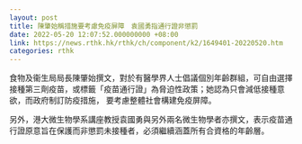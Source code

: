 ```yaml
---
layout: post
title: 陳肇始稱措施要考慮免疫屏障　袁國勇指通行證非懲罰
date: 2022-05-20 12:07:52.000000000 +08:00
link: https://news.rthk.hk/rthk/ch/component/k2/1649401-20220520.htm
categories: rthk
---
```


食物及衞生局局長陳肇始撰文，對於有醫學界人士倡議個別年齡群組，可自由選擇接種第三劑疫苗，或標籤「疫苗通行證」為脅迫性政策；她認為只會減低接種意欲，而政府制訂防疫措施， 要考慮整體社會構建免疫屏障。

另外，港大微生物學系講座教授袁國勇與另外兩名微生物學者亦撰文，表示疫苗通行證原意旨在保護而非懲罰未接種者，必須繼續涵蓋所有合資格的年齡層。
